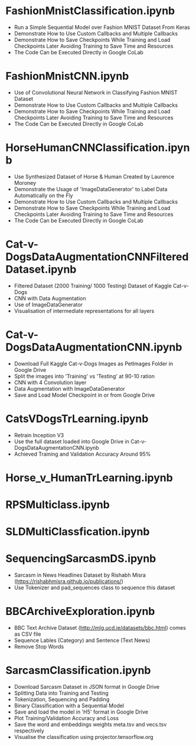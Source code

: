 # FashionMnistClassification.ipynb
- Run a Simple Sequential Model over Fashion MNIST Dataset From Keras
- Demonstrate How to Use Custom Callbacks and Multiple Callbacks
- Demonstrate How to Save Checkpoints While Training and Load Checkpoints Later Avoiding Training to Save Time and Resources
- The Code Can be Executed Directly in Google CoLab

# FashionMnistCNN.ipynb
- Use of Convolutional Neural Network in Classifying Fashion MNIST Dataset
- Demonstrate How to Use Custom Callbacks and Multiple Callbacks
- Demonstrate How to Save Checkpoints While Training and Load Checkpoints Later Avoiding Training to Save Time and Resources
- The Code Can be Executed Directly in Google CoLab

# HorseHumanCNNClassification.ipynb
- Use Synthesized Dataset of Horse & Human Created by Laurence Moroney
- Demonstrate the Usage of 'ImageDataGenerator' to Label Data Automatically on the Fly
- Demonstrate How to Use Custom Callbacks and Multiple Callbacks
- Demonstrate How to Save Checkpoints While Training and Load Checkpoints Later Avoiding Training to Save Time and Resources
- The Code Can be Executed Directly in Google CoLab

# Cat-v-DogsDataAugmentationCNNFilteredDataset.ipynb

- Filtered Dataset (2000 Training/ 1000 Testing) Dataset of Kaggle Cat-v-Dogs
- CNN with Data Augmentation
- Use of ImageDataGenerator
- Visualisation of intermediate representations for all layers

# Cat-v-DogsDataAugmentationCNN.ipynb
- Download Full Kaggle Cat-v-Dogs Images as PetImages Folder in Google Drive
- Split the images into 'Training' vs 'Testing' at 90-10 ration
- CNN with 4 Convolution layer
- Data Augmentation with ImageDataGenerator
- Save and Load Model Checkpoint in or from Google Drive

# CatsVDogsTrLearning.ipynb
- Retrain Inception V3
- Use the full dataset loaded into Google Drive in Cat-v-DogsDataAugmentationCNN.ipynb
- Achieved Training and Validation Accuracy Around 95%

# Horse_v_HumanTrLearning.ipynb

# RPSMulticlass.ipynb

# SLDMultiClassfication.ipynb

# SequencingSarcasmDS.ipynb
- Sarcasm in News Headlines Dataset by Rishabh Misra (https://rishabhmisra.github.io/publications/)
- Use Tokenizer and pad_sequences class to sequence this dataset

# BBCArchiveExploration.ipynb
- BBC Text Archive Dataset (http://mlg.ucd.ie/datasets/bbc.html) comes as CSV file
- Sequence Lables (Category) and Sentence (Text News)
- Remove Stop Words

# SarcasmClassification.ipynb
- Download Sarcasm Dataset in JSON format in Google Drive
- Splitting Data into Training and Testing
- Tokenization, Sequencing and Padding
- Binary Classification with a Sequential Model
- Save and load the model in 'H5' format in Google Drive
- Plot Training/Validation Accuracy and Loss
- Save the word and embeddings weights meta.tsv and vecs.tsv respectively
- Visualise the classification using projector.tensorflow.org
